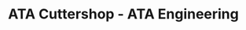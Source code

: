 ---
title: "ATA Cuttershop - ATA Engineering"
url: /hemel-hempstead/ata-cuttershop-ata-engineering/
shop: outpost
---